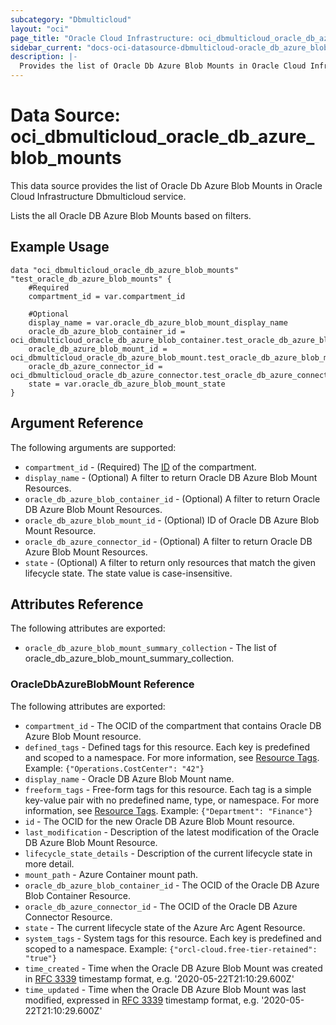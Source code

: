 ```yaml
---
subcategory: "Dbmulticloud"
layout: "oci"
page_title: "Oracle Cloud Infrastructure: oci_dbmulticloud_oracle_db_azure_blob_mounts"
sidebar_current: "docs-oci-datasource-dbmulticloud-oracle_db_azure_blob_mounts"
description: |-
  Provides the list of Oracle Db Azure Blob Mounts in Oracle Cloud Infrastructure Dbmulticloud service
---
```


# Data Source: oci_dbmulticloud_oracle_db_azure_blob_mounts
This data source provides the list of Oracle Db Azure Blob Mounts in Oracle Cloud Infrastructure Dbmulticloud service.

Lists the all Oracle DB Azure Blob Mounts based on filters.


## Example Usage

```hcl
data "oci_dbmulticloud_oracle_db_azure_blob_mounts" "test_oracle_db_azure_blob_mounts" {
	#Required
	compartment_id = var.compartment_id

	#Optional
	display_name = var.oracle_db_azure_blob_mount_display_name
	oracle_db_azure_blob_container_id = oci_dbmulticloud_oracle_db_azure_blob_container.test_oracle_db_azure_blob_container.id
	oracle_db_azure_blob_mount_id = oci_dbmulticloud_oracle_db_azure_blob_mount.test_oracle_db_azure_blob_mount.id
	oracle_db_azure_connector_id = oci_dbmulticloud_oracle_db_azure_connector.test_oracle_db_azure_connector.id
	state = var.oracle_db_azure_blob_mount_state
}
```

## Argument Reference

The following arguments are supported:

* `compartment_id` - (Required) The [ID](https://docs.cloud.oracle.com/iaas/Content/General/Concepts/identifiers.htm) of the compartment.
* `display_name` - (Optional) A filter to return Oracle DB Azure Blob Mount Resources.
* `oracle_db_azure_blob_container_id` - (Optional) A filter to return Oracle DB Azure Blob Mount Resources.
* `oracle_db_azure_blob_mount_id` - (Optional) ID of Oracle DB Azure Blob Mount Resource.
* `oracle_db_azure_connector_id` - (Optional) A filter to return Oracle DB Azure Blob Mount Resources.
* `state` - (Optional) A filter to return only resources that match the given lifecycle state. The state value is case-insensitive. 


## Attributes Reference

The following attributes are exported:

* `oracle_db_azure_blob_mount_summary_collection` - The list of oracle_db_azure_blob_mount_summary_collection.

### OracleDbAzureBlobMount Reference

The following attributes are exported:

* `compartment_id` - The OCID of the compartment that contains Oracle DB Azure Blob Mount resource.
* `defined_tags` - Defined tags for this resource. Each key is predefined and scoped to a namespace. For more information, see [Resource Tags](https://docs.cloud.oracle.com/iaas/Content/General/Concepts/resourcetags.htm).  Example: `{"Operations.CostCenter": "42"}` 
* `display_name` - Oracle DB Azure Blob Mount name.
* `freeform_tags` - Free-form tags for this resource. Each tag is a simple key-value pair with no predefined name, type, or namespace. For more information, see [Resource Tags](https://docs.cloud.oracle.com/iaas/Content/General/Concepts/resourcetags.htm).  Example: `{"Department": "Finance"}` 
* `id` - The OCID for the new Oracle DB Azure Blob Mount resource.
* `last_modification` - Description of the latest modification of the Oracle DB Azure Blob Mount Resource.
* `lifecycle_state_details` - Description of the current lifecycle state in more detail.
* `mount_path` - Azure Container mount path.
* `oracle_db_azure_blob_container_id` - The OCID of the Oracle DB Azure Blob Container Resource.
* `oracle_db_azure_connector_id` - The OCID of the Oracle DB Azure Connector Resource.
* `state` - The current lifecycle state of the Azure Arc Agent Resource.
* `system_tags` - System tags for this resource. Each key is predefined and scoped to a namespace.  Example: `{"orcl-cloud.free-tier-retained": "true"}` 
* `time_created` - Time when the Oracle DB Azure Blob Mount was created in [RFC 3339](https://tools.ietf.org/html/rfc3339) timestamp format, e.g. '2020-05-22T21:10:29.600Z' 
* `time_updated` - Time when the Oracle DB Azure Blob Mount was last modified, expressed in [RFC 3339](https://tools.ietf.org/html/rfc3339) timestamp format, e.g. '2020-05-22T21:10:29.600Z' 

